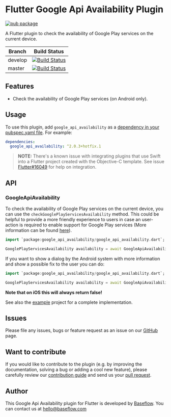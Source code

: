 # Flutter Google Api Availability Plugin  

[![pub package](https://img.shields.io/pub/v/google_api_availability.svg)](https://pub.dartlang.org/packages/google_api_availability)

A Flutter plugin to check the availability of Google Play services on the current device. 

Branch  | Build Status 
------- | ------------
develop | [![Build Status](https://travis-ci.com/BaseflowIT/flutter-google-api-availability.svg?branch=develop)](https://travis-ci.com/BaseflowIT/flutter-google-api-availability)
master  | [![Build Status](https://travis-ci.com/BaseflowIT/flutter-google-api-availability.svg?branch=master)](https://travis-ci.com/BaseflowIT/flutter-google-api-availability)

## Features

* Check the availability of Google Play services (on Android only).

## Usage

To use this plugin, add `google_api_availability` as a [dependency in your pubspec.yaml file](https://flutter.io/platform-plugins/). For example:

```yaml
dependencies:
  google_api_availability: ^2.0.3+hotfix.1
```

> **NOTE:** There's a known issue with integrating plugins that use Swift into a Flutter project created with the Objective-C template. See issue [Flutter#16049](https://github.com/flutter/flutter/issues/16049) for help on integration.

## API

### GoogleApiAvailability

To check the availability of Google Play services on the current device, you can use the `checkGooglePlayServicesAvailability` method. This could be helpful to provide a more friendly experience to users in case an user-action is required to enable support for Google Play services (More information can be found [here](https://developers.google.com/android/guides/setup)). 

``` dart
import `package:google_api_availability/google_api_availability.dart`;

GooglePlayServicesAvailability availability = await GoogleApiAvailability().checkGooglePlayServicesAvailability();
```

If you want to show a dialog by the Android system with more information and show a possible fix to the user you can do:

``` dart
import `package:google_api_availability/google_api_availability.dart`;

GooglePlayServicesAvailability availability = await GoogleApiAvailability().checkGooglePlayServicesAvailability(true);
```

**Note that on iOS this will always return false!**

See also the [example](example/lib/main.dart) project for a complete implementation.

## Issues

Please file any issues, bugs or feature request as an issue on our [GitHub](https://github.com/BaseflowIT/flutter-google-api-availability/issues) page.

## Want to contribute

If you would like to contribute to the plugin (e.g. by improving the documentation, solving a bug or adding a cool new feature), please carefully review our [contribution guide](CONTRIBUTING.md) and send us your [pull request](https://github.com/BaseflowIT/flutter-google-api-availability/pulls).

## Author

This Google Api Availability plugin for Flutter is developed by [Baseflow](https://baseflow.com). You can contact us at <hello@baseflow.com>
